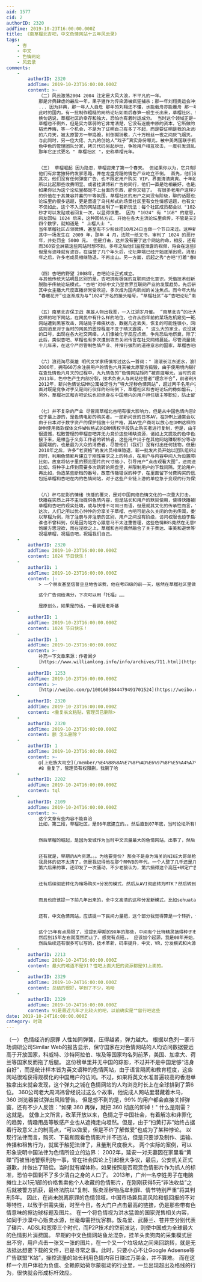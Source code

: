 ```yaml
---
aid: 1577
cid: 2
authorID: 2320
addTime: 2019-10-23T16:00:00.000Z
title: 《南草榴北杏吧，中文色情网站十五年风云录》
tags:
    - 杏
    - 中文
    - 色情网站
    - 风云录
comments:
    -
        authorID: 2320
        addTime: 2019-10-23T16:00:00.000Z
        content: >-
            （二）风云激荡2004 2004 注定是大风大浪，不平凡的一年。
            那是非典肆虐的最后一年，果子狸作为传染源被疯狂捕杀；那一年刘翔奥运会冲金，被称为亚洲飞人；当然还有正值事业巅峰的苍井空，刚刚换了新公司准备大展一番拳脚
            ... 因为非典，那一年人人自危 那年的刘翔还不懂，水能载舟亦能覆舟 那一年，苍老师还自称 " 处女 " 。
            此时的国内，有一批制作粗糙的网络论坛如雨后春笋一般生长出来，草榴社区、情色六月天、爱城、色中色、18P2P、九九情色先后成立。迄今，谁也无法解释为什么这些制定了“行业标准”的色情网站品牌为何集中于2004年爆发诞生，而它们的迥异命运，亦令人不胜唏嘘。
            换句话说，草榴社区的幸存和独大，恐怕也有着时运成分。 当时这个领域正是一片空白，各家网站都在各显神通，争夺这块处女地的红利期。
            草榴也不例外，但是实力孱弱的它非常清楚，它没有逐鹿中原的资本，它所做的，只能是等。
            韬光养晦，等一个机会，不是为了证明自己有多了不起，而是要证明是我的永远都是我的！ 两年后，作为 " 行业标杆 "
            的六月天，被太原警方一举捣毁，树倒猢狲散，六十万粉丝一夜之间灰飞烟灭。
            与此同时，另一位大佬、九九的创始人“戏子”真实身份曝光，被中美两国联手抓获，引渡回国。
            色中色的管理团队分家，拷贝代码另起炉灶，争抢用户相互攻击，一度引发混乱。 行业迎来了大洗牌。 草榴知道，自己的时代到来了。
            那年它正式更名 " 草榴社区 "，史称草榴元年。


            （三） 草榴崛起 因为隐忍，草榴迎来了第一个春天。 但如果你以为，它只有隐忍的本事，那你可就大错特错了。
            他们有非常独特的发家思路，并在龙盘虎踞的情色产业屹立不倒。 首先，他们承诺绝不向用户收费，所有内容取之于用户，用之于用户。
            其次，他们没有任何弹窗广告、也不限定用户购买 VIP，界面清清爽爽、十年如一。 网站写给访客的前言
            所以比起那些收费明显、或者挂满博彩广告的同行，他们一直是吃相最好，也是用户体验最好的一个。 其他网站上的博彩广告，令人反感
            如果你以为这个论坛里都是不上台面的东西，那你又错了。 有很多老用户这样评价：1024
            的价值在于其兼容并蓄的平等氛围，草榴社区的用户之间没有阶级，聊的话题也是包罗万象。一个朋友甚至信誓旦旦地告诉我，他在考四级的前一天，居然在草榴社区里做到了考试的真题。
            论坛里的很多话题，更是营造了乌托邦式的场景社区里有女性情感话题，也有文学历史题材，甚至还有股市最新行情。
            不仅如此，这个不入流的网站还发明了一套新玩法：每个社区成员都会以 "1024" 回复主贴，特别是新来的，必须隔 1024
            秒才可以发贴或者回复一次，以显得慎重。 因为 "1024" 有 "1GB" 的意思，谐音 " 一级棒 "，是对道中人最好的赞许。
            网友回帖 1024 后来，这种回帖方式，开始在各大主流论坛里疯传，不管是天涯、猫扑、贴吧，或者是微博，只要看到 1024
            四个数字，就知道是 " 上榴人士 "。
            当年草榴社区占领微博，甚至有不少粉丝把10月24日当做一个节日来过。这种新奇的方式，像指数爆炸一样，为这个地下论坛集合了无数的拥趸，在扩张中，甚至打了不少硬仗、恶仗。
            其中一场发生在 2009 年，那年 4 月，法院一纸文书，审判了 1024 的恶行，不少核心成员被判处有期徒刑 3 年，缓刑 3
            年，并处罚金 5000 元。 但是打击，这并没有要了这个网站的命，相反，还有不少人慕名而来。
            而360安全屏蔽这些网站时想不到，多年之后他们监控泄露的视频，将会在这些网站上疯传。做黄网做到这个程度，夫复何求。
            但是有波峰就有波谷，在运营了几个年头后，论坛弊端已经开始逐渐出现，消息闭塞，视觉陈旧，管理落后。 2011
            年之后，许多老成员相继隐退，不再出山。另一方面，后起之秀"杏吧"打着"春暖花开"的口号，异军突起，成为网民心中新的圣地。


            （四）杏吧的野望 2008年，杏吧论坛正式成立。
            与其他传统大站明显区别的是，杏吧拥有极强的互联网进化意识，凭借技术创新，多次引领着行业风潮。
            脱胎于传统论坛模式，"杏吧"对标中文乃至世界互联网产业的发展趋势。先后研发了图书、杂志、音频、视频、脱口秀、喊麦、直播、配音、短视频、移花接木、人工智能换脸等新鲜的玩法，推出多个主题视频站及APP产品，粉丝暴涨，号称全国粉丝最多的地下论坛。
            其中女主播大尺度直播非常受欢迎，多次成为国内新闻的关注焦点。而今年大热的AI换脸，则可以在杏吧找到大量的相关资源。
            “春暖花开”也逐渐成为与“1024”齐名的接头暗号，“草榴社区”与“杏吧论坛”南北双雄的格局正式奠定。


            （五）南草北杏保卫战 英雄人物出我辈，一入江湖岁月催。 “南草北杏”的壮大，伴随着许许多多的风风雨雨，也见证很多人的青春和回忆。
            这样的地下网站，在网民中有什么样的地位，也许从四年前的某场危机窥见一斑。 2015年5月，草榴论坛主业发了一个简单的声明，公开宣称：
            网站遭到黑客攻击，网站处于瘫痪状态，数据几近丢失，恢复的可能性很小，网站将暂时关闭，亦或永久关闭。
            这则消息对于当时的网民的震惊程度不亚于晴天霹雳，" 这么大的家业，说没就没了？" 一度，很多人自发团结起来，打着保护 1024
            的口号，出现在各大社交网络。人们像被化学反应点燃，争先恐后地祭奠，除了这个网站本站，更多的还有终于将要失去它的恐慌。
            此后，类似杏吧、草榴也有多次遭到攻击关闭传言在社交网络蔓延。尽管流量倾灌式的攻击仅会造成带宽上的压力，而不太可能直接摧毁物理层面的数据储存，但是显然，常识在刻奇面前不堪一击。在“1024”“春暖花开”早已成为一个流行性的网络符号的时代，网民们觉得，保护草榴其实就是保护每个小人物的尊严，就是保护自己。
            十几年来，在这个严厉管制色情产业、并推行强烈的道德意志的国家，草榴杏吧的崛起和兴盛，及其大隐隐于市的经营模式，无不堪称奇迹。


            （六）浪花淘尽英雄 明代文学家杨慎写过这么一首词：" 滚滚长江东逝水，浪花淘尽英雄，是非成败转头空。古今多少事，都付笑谈中。"
            2006年，拥有60万余注册用户的情色六月天被太原警方捣毁，由于使用境内银行卡收款，其站长坑了整个版主团队，案件也一度被广为宣传，体现扫黄成绩。
            在查处情色六月天的过程中，九九情色的“色情网站矩阵”被首度曝光，当时的资料显示，网名为“戏子”的一名华人以半投资半收购的方式，控制了高达48个中文色情站点。由于“戏子”身在美国，所以相当安全，但是用现在的话来讲，他是“不作就不会死”，躺着挣钱之余，竟然涉足儿童色情的内容，这在美国也属于犯罪范畴。2011年，中国公安部与美国警方协作，将“戏子”抓捕并引渡回国。
            2011年，色中色产生内部分裂，技术负责人与网站经营者“理念不合”，前者利用技术权限将网站数据拷贝另建新站，而后者在联合其他知名色情网站，对“叛徒”进行通缉，直到现在，若是下载当年的色情影片资源，仍然能够看到被装入文件中的控诉信件。
            2012年，新兴色情论坛MM公寓被定性为“特大淫秽色情网站”，超过两千名用户遭到抓捕，这种夸张的执法尺度一度遭到质疑，由于站长依然身在海外，办案人员甚至向其亲属施加压力，迫使关闭服务器。
            面对既是竞争对手又是同行伙伴的纷纷倒下，草榴社区和杏吧论坛的稳如磐石，更显珍贵。其中草榴社区明哲保身的一条重要原则是坚决不碰面向用户的经济账，据称业内有着“公开的秘密”，即监管部门会特别注意有着明显收费行为的色情网站，若是避开这道把柄，安全性会相对高很多。
            另外，草榴社区和杏吧论坛也拒绝身在中国境内的用户担任版主等职位，防止留下牵一发而动全身的创口。


            （七）并不复杂的产业 尽管南草榴北杏吧有很大影响力，但是从中国色情内容的产业链而言，它们处在相当下游的位置。
            位于最上游的，是色情电影的购买者。一部新问世的日本AV，在DMM上通常会以1000-4000日元不等的价格售卖，就像任何盗版电影的流出过程一样，必须要有人掏出真金白银，购买获得影片文件。
            由于日本对于数字资产的保护措施十分严格，其AV生产商可以放心在DMM这样的线上渠道发行数字版的AV影片，日本国内也少有复刻行为。但是，这个规矩在中国人看来，并不值得遵守。
            DMM使用微软媒体文件WMV格式的DRM版权手段防止购买者进行复制，但是，由于微软的更新漏洞，导致目前仍然有一些老旧电脑能够运行未更新DRM保护的WMV文件，完成破解。所以，中国的这批购买者通常会与色情网站合作，将购买所得的影片内销回来。
            很遗憾，松散管理的草榴杏吧并无力竞价这些稀缺资源，诸如上文提及的色中色以及从里面分裂出来的第一会所才是最大的买单者。这些网站设有发片员的角色，主要用于完成色情影片的压制、封装（通常会植入网站的推广文件）、发布和做种流程。
            接下来，是相当于义务工作者的转帖者，这些用户出于在其他网站赚取积分等动机，会迅速激活P2P所需要的各处网络节点，用互联网的术语来讲，就是“分发”，草榴杏吧就是一个举重若轻的分发渠道。
            最尾端的，也是最为大众的消费者，尽管他们（我们）没有付出任何钱物，但是就如互联网的经典商业模式一样，一切生产及流通成本最终都会转嫁到用户身上。
            2010年之后，许多“老资格”的发片员相继隐退，新一批发片员开始以团队组织运作，比较典型的是ID为“第六天魔王”的团队，他垄断了大量的热门片源——一般而言，如果某片源已被购买，其他发片员不会重复购买以避免浪费——进而在影片画面中加入网络赌场的水印广告，尽管引起用户的强烈抗议，却也取得了商业上的奇效。有消息称，由于影片传播人群足够广泛，“第六天魔王”所代理的网络赌场分账不菲，已让发片成为一门生意。
            同时，利用色情影片建立于刚性需求之上的特点，在用户与内容中间人为设置障碍、然后进行雁过拔毛式的碎片变现，也是当前色情内容产业链里的重要营生。
            比如，故意将帖子里的预览图片的尺寸缩小，引导用户“点击观看大图”，进而进入充满各种弹窗广告的图片托管代理站点，用户的每一次点击都会给作者增加CPC收入；
            比如，将种子上传到需要多次跳转的网盘里，并限制用户的下载间隔，无论用户是误点广告，还是在该网盘开通VIP账户，作者也都能够拿到佣金分成；
            再比如，伪造某些断档的番号，故意传播错误的种子，在里面留下付费购买的信息，借此点对点的吸引对该资源有着特定需求的少数用户。
            包括草榴和杏吧在内的色情网站，对于这些产业链上游的单位急于变现的行为保持既不鼓励亦不反对的态度。毕竟，没有核心内容的持续供给，网站只是一个空空如也的坛子。某色情论坛曾经透露，一名发片员在一年时间里赚了数十万的美金，这位老兄感激网站对他的支持，转手给站方捐赠了五万美金，以示“君以国士待我，我必国士报之”的情谊。


            （八）杯弓蛇影的情绪 快播的覆灭，是对中国网络色情文化的一次重大打击。
            快播在实质上并不主动提供色情内容，但是站长和用户的默契使用，使得快播被赋予了那些特殊情绪凝结而成的共性，当一个以快播播放器窗口为主体的网页被打开时，它也就象征了某种似由窃取而来的快感。
            草榴和杏吧的现实处境，或与快播不可同日而语，但是就其文化的传承性而言，它们具有惊人的一致性。
            这次，人们之所以忧心忡忡的分享关于草榴、杏吧可能永久关闭的伪劣传闻，委实是恐慌世间再无第二个1024或春暖花开。我在微博上吐槽，称南草榴北杏吧的民间地位有点虚高，因为从功能性出发，只要掌握种子搜索引擎和番号索引数据库两类工具就能完全摆脱对于这些网站的内容依赖，但是很多慕名前来反驳我的“榴友”“杏友”说得也理直气壮：在他们看来，草榴和杏吧的价值在于其兼容并蓄的平等氛围。
            以草榴为例，除了注册与非注册的区别，用户之间没有阶级，访问权限也趋于扁平化，近年以来，专注于自拍的版块“达盖尔的旗帜”和崇尚信息自由的“技术讨论区”起色极快，更是营造了乌托邦式的场景。
            谁也不曾料到，仅是因为站方心猿意马不太注重管理，这些色情BBS竟然在无意中承载了人们对于粗放型田园平台的全部要求：没有莫名其妙的删帖、没有脸红脖子粗的骂架、没有逼人弃坑的戾气、也没有阿谀奉承的水军。
            饱暖方思淫欲，而在淫欲之上，草榴和杏吧偶然融合了关于表达、审美和避世等诉求，进而在中文互联网里树立出了自己的独立品牌，如此究竟福兮祸兮，还很难说。但是，就像俄罗斯诗人马雅可夫斯基所说的那样——“我们感激灯塔，因为它为夜里难以出航的人，用火光照亮前路”——“南草榴北杏吧”的面前，注定泥泞坎坷，而在它的身后，是整整一代受到启蒙的互联网原住民。
            祝福草榴，祝福杏吧，祝福我们自己。
    -
        authorID: 2320
        addTime: 2019-10-23T16:00:00.000Z
        content: 1024 节日快乐！
    -
        authorID: 1
        addTime: 2019-10-23T16:00:00.000Z
        content: |-
            > 一个朋友甚至信誓旦旦地告诉我，他在考四级的前一天，居然在草榴社区里做到了考试的真题。

            这个广告词给满分，下次可以用「托福」……

            是原创么，如果是的话，一看就是老斯基
    -
        authorID: 1
        addTime: 2019-10-23T16:00:00.000Z
        content: 1024 节日快乐！
    -
        authorID: 1
        addTime: 2019-10-23T16:00:00.000Z
        content: >-
            补充一下文章来源：作者阑夕
            [https://www.williamlong.info/info/archives/711.html](https://www.williamlong.info/info/archives/711.html)
    -
        authorID: 1253
        addTime: 2019-10-23T16:00:00.000Z
        content: >-
            [http://weibo.com/p/1001603844479491701524](https://weibo.com/p/1001603844479491701524)
    -
        authorID: 2320
        addTime: 2019-10-23T16:00:00.000Z
        content: <重复长文粘贴，管理员已删除>
    -
        authorID: 2320
        addTime: 2019-10-23T16:00:00.000Z
        content: 额 怎么删除？
    -
        authorID: 1
        addTime: 2019-10-23T16:00:00.000Z
        content: >-
            @[上班族大司空](/member/%E4%B8%8A%E7%8F%AD%E6%97%8F%E5%A4%A7%E5%8F%B8%E7%A9%BA)
            #8 重复了，管理员有权限删，我删了哈
    -
        authorID: 2202
        addTime: 2019-10-24T16:00:00.000Z
        content: tql
    -
        authorID: 2109
        addTime: 2019-10-24T16:00:00.000Z
        content: >-
            这个文章有些内容不能自洽
            比如，第二段，草榴社区，是06年底建立的。。然后直到07年底，当时论坛所有帖子都是2-3个人发的，我记得特别清楚


            然后草榴的崛起，是因为爱城作为当时中文流量最大的色情网站，出事了，然后关站了很久，应该是有人把草榴关键字里做了什么，导致引流过去了。情色六月天是05年出的事，如果是草榴前身，应该写清把。但是如果是草榴前身，那为何之后持续了1年左右的低流量？而没有自己积极引流?


            还有就是，早期的A片资源。。。为啥要竞价? 那会不是身为海关的NIKE大哥单枪匹马搞定的吗?
            我具体的记不太清了，但是我记得他在那个RMVB的年代，一个人整了几千还是几万部，所有片都是他上传的
            第六后来的事，还印发了一次骚动，不少老狼认为，第六搞得这个高压+绑定广告的模式很恶心，还是以前纯粹BLABLA


            还有后续彻底转化为赌场购买+分发的模式，然后从AVI彻底转为MTK？然后转到现在MP4


            而且也应该提一下前几年出来的，全中文高清的这种分发新模式，比如sehuatang这类，难度不大，但是大大提升了观影体验。包括后续的VR也应该说一下


            还有，中文色情网站，应该提一下民间力量把，这个部分我觉得算是一个转折，让人明白国产，在少人的情况下，也能拍出不少相对不错的，当然，大部分都进监狱了


            这个15年有点局限了，没提到早期的9X年的那些，中间有个比特精灵搞得种子市场让第一波小白也能学会下
            然后到15年左右就戛然而止了。感觉有点短。。 应该加个起源，我是00年开始，那会已经非常非常多了，而且专注于文字的，专注于影视的，都不少
            然后后续还有很多可以写的，技术革新，码率提升，中文，VR，分发模式和片源等等
    -
        authorID: 2213
        addTime: 2019-10-24T16:00:00.000Z
        content: 最火的难道不是91？性吧上面大把的资源都是91上面的。
    -
        authorID: 2329
        addTime: 2019-10-24T16:00:00.000Z
        content: 总结的很好，学到了不少，哈哈
    -
        authorID: 2329
        addTime: 2019-10-24T16:00:00.000Z
        content: 91是最近几年才比较火的吧，以前确实是艹留行吧这些
date: 2019-10-24T16:00:00.000Z
category: 时政
---
```


（一） 色情经济的原罪 人性如同弹簧，压得越紧，弹力越大。 根据以色列一家市场调研公司Similar Web的报告显示，保守国家在对色情网站的人均访问数据要远高于开放国家，科威特、沙特阿拉伯、埃及等国家均名列前茅，美国、加拿大、荷兰等国家反而拖了后腿。 这份榜单里并无中国的踪影，不过并不是中国足够“洁身自好”，而是统计样本皆为英文语种的色情网站，由于语言隔阂和教育程度，这些网站很难获得规模化的中国用户的访问。不过，如果将英文水准普遍较高的香港单独拿出来就会发现，这个弹丸之城在色情网站的人均浏览时长上在全球排到了第6位。 360公司老大周鸿祎曾经说过这么个故事，他说成人网站里潜藏着木马，360 浏览器尝试弹出风险警告。 但是想不到的是，99% 的用户都会直接关掉弹窗，还有不少人反馈："如果 360 再弹，就把 360 彻底的卸掉！" 什么是刚需？这就是。 就像上文所言，改革开放以来，色情之于中国社会，有着解冻和非罪化的趋势，情趣用品等敏感产业也从遮掩走向坦然。但是，由于“扫黄打非”始终占据着行政意义上的制高点，“可以做爱，但是不许了解做爱”也成为了某种悖论。 以现行法律而言，购买、下载和观看色情影片并不违法，但是只要涉及制作、运输、传播和租售行为，就属于触犯法律了，且量刑尺度极大。 两个实际的案例，可以形象说明中国法律为色情所设立的边界： 2002年，延安一对夫妻因在家里看“黄碟”而被当地警察刑拘一事，曾在社会舆论上引起极大争议，最后，公安机关正式道歉，并做出了赔偿。当时就有媒体称，如果按照是否观赏色情影片作为抓人的标准，恐怕中国剩不了多少清白之身的人口了。 2013年，广州一名李姓男子在电脑摊位上以1元1部的价格售卖他个人收藏的色情影片，在刚刚获得5元“非法收益”之后就被警方抓获，最终法院以“复制、贩卖淫秽物品牟利罪、情节特别严重”将其判刑5年。 因此，在尚未脱离原罪的色情领域，中国市场兼具高风险和低回报的不对等特性，以致于供需失衡，时至今日，各大门户点击最高的链接，仍是那些带有色情意味的擦边球标题及图片。 在一个将色情视为洪水猛兽的国家兜售相关内容，如同于沙漠中心贩卖水源，丝毫毋需担忧客群。饭岛爱、武藤兰、苍井空分别代表了碟片、ADSL和宽带三个时代，而P2P技术的空前发达，则使中国成为全球最大的色情影片消费国。 早期的中文色情网站鱼龙混杂，挂羊头卖狗肉的采集模式层出不穷，用户点击一张又一张的图片，在一个又一个垃圾站之间来回跳转，就是无法抵达想要下载的文件，已是寻常之事。此时，只要小心不让Google Adsense等广告联盟“K站”，操控流量的站长利用色情内容日赚过万美金，并不算难。 而在这样一个用户体验为负值、全赖原始荷尔蒙驱动的行业里，一旦出现超出及格线的行为，很快就会形成标杆效应。
